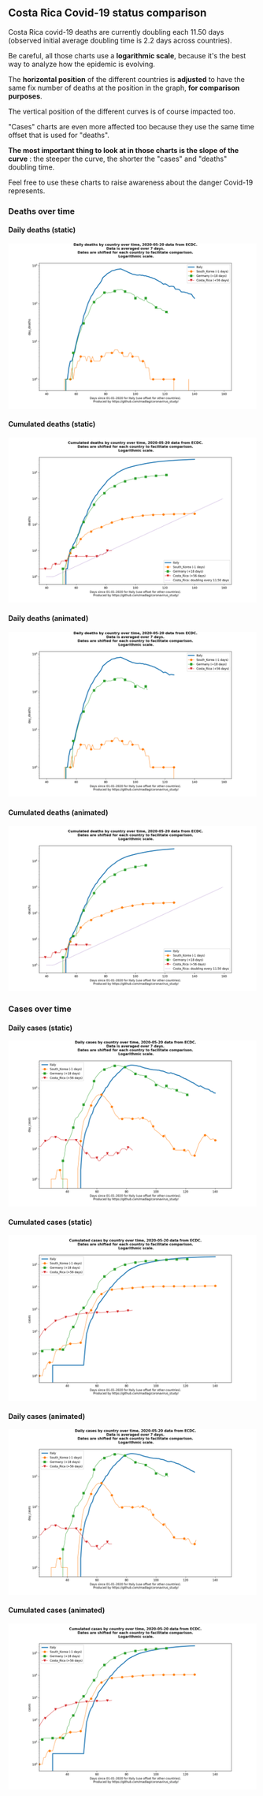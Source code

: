 ## Costa Rica Covid-19 status comparison 

Costa Rica covid-19 deaths are currently doubling each 11.50 days (observed initial average doubling time is 2.2 days across countries).



Be careful, all those charts use a **logarithmic scale**, because it's the best way to analyze how the epidemic is evolving.
 
The **horizontal position** of the different countries is **adjusted** to have the same fix number of deaths at the position in the graph, **for comparison purposes**.

The vertical position of the different curves is of course impacted too.

"Cases" charts are even more affected too because they use the same time offset that is used for "deaths".

**The most important thing to look at in those charts is the slope of the curve** : the steeper the curve, the shorter the "cases" and "deaths" doubling time.

Feel free to use these charts to raise awareness about the danger Covid-19 represents. 


 
### Deaths over time
 
#### Daily deaths (static)
![Costa Rica covid-19 daily deaths static chart](https://raw.githubusercontent.com/madlag/coronavirus_study/master/notebooks/graphs/2020-05-20/countries/Costa_Rica/2020-05-20_Costa_Rica_day_deaths.png "Costa Rica covid-19 day_deaths static chart")   
 
#### Cumulated deaths (static)
![Costa Rica covid-19 cumulated deaths static chart](https://raw.githubusercontent.com/madlag/coronavirus_study/master/notebooks/graphs/2020-05-20/countries/Costa_Rica/2020-05-20_Costa_Rica_deaths.png "Costa Rica covid-19 deaths static chart")   
 
#### Daily deaths (animated)
![Costa Rica covid-19 daily deaths animated chart](https://raw.githubusercontent.com/madlag/coronavirus_study/master/notebooks/graphs/2020-05-20/countries/Costa_Rica/2020-05-20_Costa_Rica_day_deaths.gif "Costa Rica covid-19 day_deaths animated chart")   
 
#### Cumulated deaths (animated)
![Costa Rica covid-19 cumulated deaths animated chart](https://raw.githubusercontent.com/madlag/coronavirus_study/master/notebooks/graphs/2020-05-20/countries/Costa_Rica/2020-05-20_Costa_Rica_deaths.gif "Costa Rica covid-19 deaths animated chart")   

 
### Cases over time
 
#### Daily cases (static)
![Costa Rica covid-19 daily cases static chart](https://raw.githubusercontent.com/madlag/coronavirus_study/master/notebooks/graphs/2020-05-20/countries/Costa_Rica/2020-05-20_Costa_Rica_day_cases.png "Costa Rica covid-19 day_cases static chart")   
 
#### Cumulated cases (static)
![Costa Rica covid-19 cumulated cases static chart](https://raw.githubusercontent.com/madlag/coronavirus_study/master/notebooks/graphs/2020-05-20/countries/Costa_Rica/2020-05-20_Costa_Rica_cases.png "Costa Rica covid-19 cases static chart")   
 
#### Daily cases (animated)
![Costa Rica covid-19 daily cases animated chart](https://raw.githubusercontent.com/madlag/coronavirus_study/master/notebooks/graphs/2020-05-20/countries/Costa_Rica/2020-05-20_Costa_Rica_day_cases.gif "Costa Rica covid-19 day_cases animated chart")   
 
#### Cumulated cases (animated)
![Costa Rica covid-19 cumulated cases animated chart](https://raw.githubusercontent.com/madlag/coronavirus_study/master/notebooks/graphs/2020-05-20/countries/Costa_Rica/2020-05-20_Costa_Rica_cases.gif "Costa Rica covid-19 cases animated chart")   

